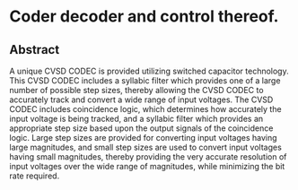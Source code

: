 # Coder decoder and control thereof.

## Abstract
A unique CVSD CODEC is provided utilizing switched capacitor technology. This CVSD CODEC includes a syllabic filter which provides one of a large number of possible step sizes, thereby allowing the CVSD CODEC to accurately track and convert a wide range of input voltages. The CVSD CODEC includes coincidence logic, which determines how accurately the input voltage is being tracked, and a syllabic filter which provides an appropriate step size based upon the output signals of the coincidence logic. Large step sizes are provided for converting input voltages having large magnitudes, and small step sizes are used to convert input voltages having small magnitudes, thereby providing the very accurate resolution of input voltages over the wide range of magnitudes, while minimizing the bit rate required.